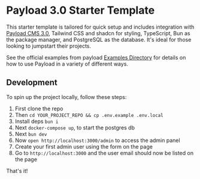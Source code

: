 # Payload 3.0 Starter Template

This starter template is tailored for quick setup and includes integration with [Payload CMS 3.0](https://github.com/payloadcms/payload), Tailwind CSS and shadcn for styling, TypeScript, Bun as the package manager, and PostgreSQL as the database. It's ideal for those looking to jumpstart their projects.

See the official examples from payload [Examples Directory](https://github.com/payloadcms/payload/tree/main/examples) for details on how to use Payload in a variety of different ways.

## Development

To spin up the project locally, follow these steps:

1. First clone the repo
1. Then `cd YOUR_PROJECT_REPO && cp .env.example .env.local`
1. Install deps `bun i`
1. Next `docker-compose up`, to start the postgres db
1. Next `bun dev`
1. Now `open http://localhost:3000/admin` to access the admin panel
1. Create your first admin user using the form on the page
1. Go to `http://localhost:3000` and the user email should now be listed on the page

That's it!



